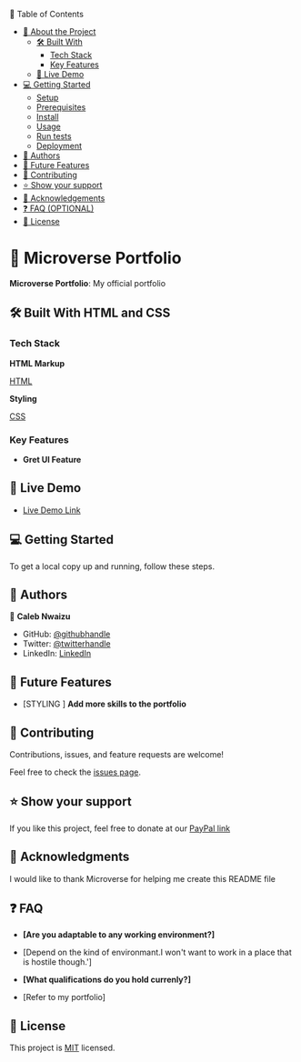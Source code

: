 
📗 Table of Contents

- [📖 About the Project](#about-project)
  - [🛠 Built With](#built-with)
    - [Tech Stack](#tech-stack)
    - [Key Features](#key-features)
  - [🚀 Live Demo](#live-demo)
- [💻 Getting Started](#getting-started)
  - [Setup](#setup)
  - [Prerequisites](#prerequisites)
  - [Install](#install)
  - [Usage](#usage)
  - [Run tests](#run-tests)
  - [Deployment](#triangular_flag_on_post-deployment)
- [👥 Authors](#authors)
- [🔭 Future Features](#future-features)
- [🤝 Contributing](#contributing)
- [⭐️ Show your support](#support)
- [🙏 Acknowledgements](#acknowledgements)
- [❓ FAQ (OPTIONAL)](#faq)
- [📝 License](#license)
# 📖 Microverse Portfolio



**Microverse Portfolio**: My official portfolio

## 🛠 Built With HTML and CSS

### Tech Stack



 **HTML Markup**

   [HTML](https://www.w3.org/)



  **Styling**

  [CSS](https://web.dev/learn/css/)


### Key Features


- **Gret UI Feature**


## 🚀 Live Demo


- [Live Demo Link](https://calebchris000.github.io/Microverse-Potfolio-Project/)



## 💻 Getting Started



To get a local copy up and running, follow these steps.



## 👥 Authors



👤 **Caleb Nwaizu**

- GitHub: [@githubhandle](https://github.com/calebchris000)
- Twitter: [@twitterhandle](https://twitter.com/calebchris000)
- LinkedIn: [LinkedIn](https://www.linkedin.com/in/caleb-nwaizu-b815aa23b/)




## 🔭 Future Features



- [STYLING ] **Add more skills to the portfolio**




## 🤝 Contributing

Contributions, issues, and feature requests are welcome!

Feel free to check the [issues page](https://docs.github.com/en/issues/tracking-your-work-with-issues/about-issues).




## ⭐️ Show your support



If you like this project, feel free to donate at our [PayPal link](paypal.com)



## 🙏 Acknowledgments



I would like to thank Microverse for helping me create this README file



## ❓ FAQ


- **[Are you adaptable to any working environment?]**

 - [Depend on the kind of environmant.I won't want to work in a place that is hostile though.']

- **[What qualifications do you hold currenly?]**

 - [Refer to my portfolio]



## 📝 License

This project is [MIT](https://choosealicense.com/licenses/mit/) licensed.

